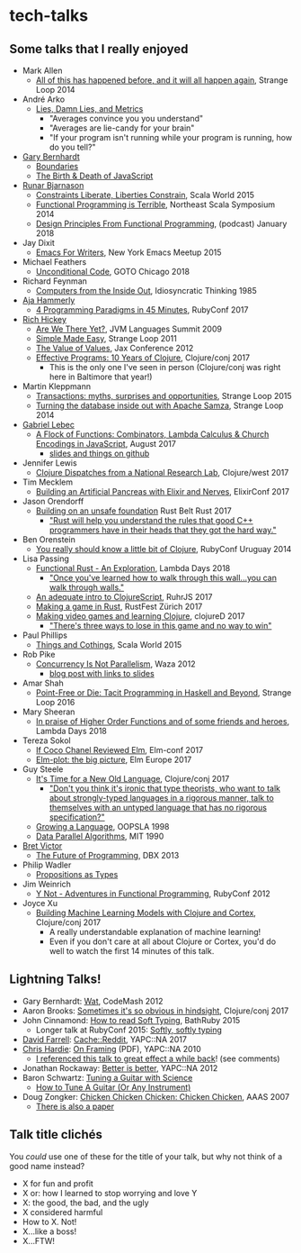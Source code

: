 # tech-talks

## Some talks that I really enjoyed
* Mark Allen
    * [All of this has happened before, and it will all happen again](https://www.youtube.com/watch?v=jmRE5pXFi04), Strange Loop 2014
* André Arko
    * [Lies, Damn Lies, and Metrics](https://www.youtube.com/watch?v=pYbgcDfM2Ts)
        * "Averages convince you you understand"
        * "Averages are lie-candy for your brain"
	    * "If your program isn't running while your program is running, how do you tell?"
* [Gary Bernhardt](https://www.destroyallsoftware.com/talks)
    * [Boundaries](https://www.destroyallsoftware.com/talks/boundaries)
    * [The Birth & Death of JavaScript](https://www.destroyallsoftware.com/talks/the-birth-and-death-of-javascript)
* [Runar Bjarnason](https://www.manning.com/books/functional-programming-in-scala)
    * [Constraints Liberate, Liberties Constrain](https://www.youtube.com/watch?v=GqmsQeSzMdw), Scala World 2015
	* [Functional Programming is Terrible](https://www.youtube.com/watch?v=hzf3hTUKk8U), Northeast Scala Symposium 2014
	* [Design Principles From Functional Programming](https://corecursive.com/004-design-principles-from-functional-programming-with-runar-bjarnason), (podcast) January 2018
* Jay Dixit
    * [Emacs For Writers](https://www.youtube.com/watch?v=FtieBc3KptU), New York Emacs Meetup 2015
* Michael Feathers
    * [Unconditional Code](https://www.youtube.com/watch?v=AnZ0uTOerUI), GOTO Chicago 2018
* Richard Feynman
   * [Computers from the Inside Out](https://www.youtube.com/watch?v=EKWGGDXe5MA), Idiosyncratic Thinking 1985
* [Aja Hammerly](http://www.thagomizer.com/)
    * [4 Programming Paradigms in 45 Minutes](https://www.youtube.com/watch?v=3TBq__oKUzk), RubyConf 2017
* [Rich Hickey](https://github.com/tallesl/Rich-Hickey-fanclub)
    * [Are We There Yet?](https://www.infoq.com/presentations/Are-We-There-Yet-Rich-Hickey), JVM Languages Summit 2009
    * [Simple Made Easy](https://www.infoq.com/presentations/Simple-Made-Easy), Strange Loop 2011
	* [The Value of Values](https://www.youtube.com/watch?v=-6BsiVyC1kM), Jax Conference 2012
    * [Effective Programs: 10 Years of Clojure](https://www.youtube.com/watch?v=2V1FtfBDsLU), Clojure/conj 2017
	    * This is the only one I've seen in person (Clojure/conj was right here in Baltimore that year!)
* Martin Kleppmann
	* [Transactions: myths, surprises and opportunities](https://www.youtube.com/watch?v=5ZjhNTM8XU8), Strange Loop 2015
    * [Turning the database inside out with Apache Samza](https://www.youtube.com/watch?v=fU9hR3kiOK0), Strange Loop 2014
* [Gabriel Lebec](https://twitter.com/g_lebec)
    * [A Flock of Functions: Combinators, Lambda Calculus & Church Encodings in JavaScript](https://www.youtube.com/watch?v=3VQ382QG-y4), August 2017
	    * [slides and things on github](https://github.com/glebec/lambda-talk)
* Jennifer Lewis
    * [Clojure Dispatches from a National Research Lab](https://www.youtube.com/watch?v=pjFmF6pezsw), Clojure/west 2017
* Tim Mecklem
    * [Building an Artificial Pancreas with Elixir and Nerves](https://www.youtube.com/watch?v=ARQD4BN_5ns), ElixirConf 2017
* Jason Orendorff
    * [Building on an unsafe foundation](https://www.youtube.com/watch?v=rTo2u13lVcQ) Rust Belt Rust 2017
        * ["Rust will help you understand the rules that good C++ programmers have in their heads that they got the hard way."](https://www.youtube.com/watch?v=rTo2u13lVcQ&t=33m25s)
* Ben Orenstein
    * [You really should know a little bit of Clojure](https://www.youtube.com/watch?v=c9TSQJPKs6A), RubyConf Uruguay 2014
* Lisa Passing
    * [Functional Rust - An Exploration](https://www.youtube.com/watch?v=Ve8HUfU3ELQ), Lambda Days 2018
        * ["Once you've learned how to walk through this wall...you can walk through walls."](https://www.youtube.com/watch?v=Ve8HUfU3ELQ&t=5m55s)
	* [An adequate intro to ClojureScript](https://www.youtube.com/watch?v=bl7BaLcjg0A), RuhrJS 2017
	* [Making a game in Rust](https://www.youtube.com/watch?v=Ktwl97Ph-SI), RustFest Zürich 2017
	* [Making video games and learning Clojure](https://www.youtube.com/watch?v=TcyTErqmB_4), clojureD 2017
	    * ["There's three ways to lose in this game and no way to win"](https://www.youtube.com/watch?v=TcyTErqmB_4&t=19m48s)
* Paul Phillips
    * [Things and Cothings](https://www.youtube.com/watch?v=gqSBM_kLJaI), Scala World 2015
* Rob Pike
    * [Concurrency Is Not Parallelism](https://vimeo.com/49718712), Waza 2012
	    * [blog post with links to slides](https://blog.golang.org/concurrency-is-not-parallelism)
* Amar Shah
    * [Point-Free or Die: Tacit Programming in Haskell and Beyond](https://www.youtube.com/watch?v=seVSlKazsNk), Strange Loop 2016
* Mary Sheeran
    * [In praise of Higher Order Functions and of some friends and heroes](https://oylenshpeegul.wordpress.com/2018/04/01/in-praise-of-higher-order-functions/), Lambda Days 2018
* Tereza Sokol
    * [If Coco Chanel Reviewed Elm](https://www.youtube.com/watch?v=Wiw3YcwGwrU), Elm-conf 2017
	* [Elm-plot: the big picture](https://www.youtube.com/watch?v=qTdXFRloYWU), Elm Europe 2017
* Guy Steele
	* [It's Time for a New Old Language](https://www.youtube.com/watch?v=dCuZkaaou0Q), Clojure/conj 2017
	    * ["Don't you think it's ironic that type theorists, who want to talk about strongly-typed languages in a rigorous manner, talk to themselves with an untyped language that has no rigorous specification?"](https://www.youtube.com/watch?v=dCuZkaaou0Q&t=9m)
    * [Growing a Language](https://www.youtube.com/watch?v=_ahvzDzKdB0), OOPSLA 1998
	* [Data Parallel Algorithms](https://www.youtube.com/watch?v=33ZrIt-iGM4), MIT 1990
* [Bret Victor](http://worrydream.com/)
    * [The Future of Programming](https://www.youtube.com/watch?v=8pTEmbeENF4), DBX 2013
* Philip Wadler
    * [Propositions as Types](https://www.youtube.com/watch?v=IOiZatlZtGU)
* Jim Weinrich
    * [Y Not - Adventures in Functional Programming](https://www.youtube.com/watch?v=FITJMJjASUs), RubyConf 2012
* Joyce Xu
    * [Building Machine Learning Models with Clojure and Cortex](https://www.youtube.com/watch?v=0m6wz2vClQI), Clojure/conj 2017
        * A really understandable explanation of machine learning!
        * Even if you don't care at all about Clojure or Cortex, you'd do well to watch the first 14 minutes of this talk.

## Lightning Talks!
* Gary Bernhardt: [Wat](https://www.destroyallsoftware.com/talks/wat), CodeMash 2012 
* Aaron Brooks: [Sometimes it's so obvious in hindsight](https://www.youtube.com/watch?v=lq_WEM461M0), Clojure/conj 2017
* John Cinnamond: [How to read Soft Typing](https://www.youtube.com/watch?v=Jp0VKD_7pmw#t=15m), BathRuby 2015
    * Longer talk at RubyConf 2015: [Softly, softly typing](https://www.youtube.com/watch?v=XGLYHQ1BLfM)
* [David Farrell](https://twitter.com/PerlTricks): [Cache::Reddit](https://www.youtube.com/watch?v=ZT4BJEIu-SY), YAPC::NA 2017
* [Chris Hardie](https://twitter.com/chrishardie): [On Framing](https://chrishardie.com/files/framing-lightning.pdf) (PDF), YAPC::NA 2010
    * [I referenced this talk to great effect a while back](https://www.activestate.com/blog/2016/06/perl-hacker-webinar#comment-2736794698)! (see comments)
* Jonathan Rockaway: [Better is better‎](https://www.youtube.com/watch?v=t1lHMY8DAJY&t=40s), YAPC::NA 2012
* Baron Schwartz: [Tuning a Guitar with Science](https://www.youtube.com/watch?v=U6BwggT3wGY)
    * [How to Tune A Guitar (Or Any Instrument)](https://www.xaprb.com/blog/2014/01/18/how-to-tune-guitar/)
* Doug Zongker: [Chicken Chicken Chicken: Chicken Chicken](https://www.youtube.com/watch?v=yL_-1d9OSdk), AAAS 2007
    * [There is also a paper](https://isotropic.org/papers/chicken.pdf)

## Talk title clichés
You *could* use one of these for the title of your talk, but why not
think of a good name instead?
* X for fun and profit
* X or: how I learned to stop worrying and love Y
* X: the good, the bad, and the ugly
* X considered harmful
* How to X. Not!
* X...like a boss!
* X...FTW!
